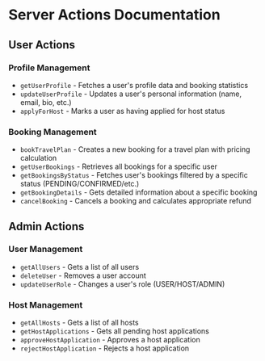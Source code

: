 # Server Actions Documentation

## User Actions

### Profile Management

- `getUserProfile` - Fetches a user's profile data and booking statistics
- `updateUserProfile` - Updates a user's personal information (name, email, bio, etc.)
- `applyForHost` - Marks a user as having applied for host status

### Booking Management

- `bookTravelPlan` - Creates a new booking for a travel plan with pricing calculation
- `getUserBookings` - Retrieves all bookings for a specific user
- `getBookingsByStatus` - Fetches user's bookings filtered by a specific status (PENDING/CONFIRMED/etc.)
- `getBookingDetails` - Gets detailed information about a specific booking
- `cancelBooking` - Cancels a booking and calculates appropriate refund

## Admin Actions

### User Management

- `getAllUsers` - Gets a list of all users
- `deleteUser` - Removes a user account
- `updateUserRole` - Changes a user's role (USER/HOST/ADMIN)

### Host Management

- `getAllHosts` - Gets a list of all hosts
- `getHostApplications` - Gets all pending host applications
- `approveHostApplication` - Approves a host application
- `rejectHostApplication` - Rejects a host application
